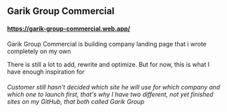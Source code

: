 ## Garik Group Commercial

#### https://garik-group-commercial.web.app/

Garik Group Commercial is building company landing page that i wrote completely on my own

There is still a lot to add, rewrite and optimize. But for now, this is what I have enough inspiration for

###### Customer still hasn't decided which site he will use for which company and which one to launch first, that's why I have two different, not yet finished sites on my GitHub, that both called Garik Group
